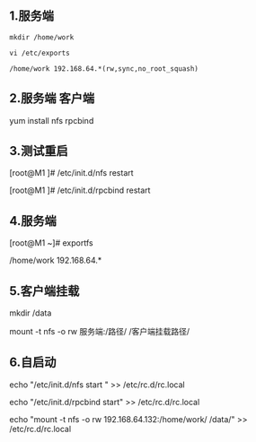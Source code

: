 ## 1.服务端

    mkdir /home/work

    vi /etc/exports

    /home/work 192.168.64.*(rw,sync,no_root_squash)

## 2.服务端 客户端

yum install nfs rpcbind

## 3.测试重启

[root@M1 ]# /etc/init.d/nfs restart 

[root@M1 ]# /etc/init.d/rpcbind restart 

## 4.服务端

[root@M1 ~]# exportfs 

/home/work    	192.168.64.*

## 5.客户端挂载
mkdir /data

mount -t nfs -o rw 服务端:/路径/ /客户端挂载路径/

## 6.自启动

echo "/etc/init.d/nfs start " >> /etc/rc.d/rc.local

echo "/etc/init.d/rpcbind start" >> /etc/rc.d/rc.local

echo "mount -t nfs -o rw 192.168.64.132:/home/work/ /data/" >> /etc/rc.d/rc.local 
